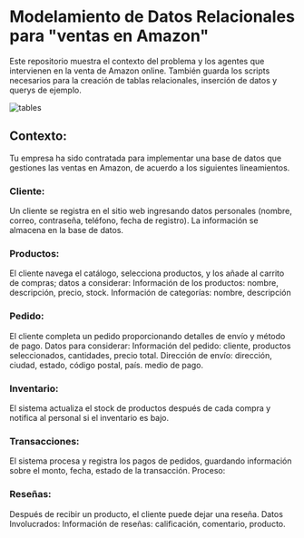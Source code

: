 # Modelamiento de Datos Relacionales para "ventas en Amazon"

Este repositorio muestra el contexto del problema y los agentes que intervienen en la venta de Amazon online.
También guarda los scripts necesarios para la creación de tablas relacionales, inserción de datos y querys de ejemplo.

![tables](https://github.com/user-attachments/assets/7331b0bd-d3bc-48e9-bf85-ffc12f4f4c4f)

## Contexto:
Tu empresa ha sido contratada para implementar una base de datos que gestiones las ventas en Amazon, de acuerdo a los siguientes lineamientos.

### Cliente:
Un cliente se registra en el sitio web ingresando datos personales (nombre, correo, contraseña, teléfono, fecha de registro). La información se almacena en la base de datos.

### Productos:
El cliente navega el catálogo, selecciona productos, y los añade al carrito de compras; datos a considerar: Información de los productos: nombre, descripción, precio, stock. Información de categorías: nombre, descripción

### Pedido:
El cliente completa un pedido proporcionando detalles de envío y método de pago. Datos para considerar: Información del pedido: cliente, productos seleccionados, cantidades, precio total. Dirección de envío: dirección, ciudad, estado, código postal, país. medio de pago.

### Inventario:
El sistema actualiza el stock de productos después de cada compra y notifica al personal si el inventario es bajo.

### Transacciones:
El sistema procesa y registra los pagos de pedidos, guardando información sobre el monto, fecha, estado de la transacción. Proceso:

### Reseñas:
Después de recibir un producto, el cliente puede dejar una reseña. Datos Involucrados: Información de reseñas: calificación, comentario, producto.
